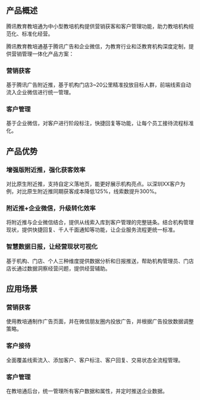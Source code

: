 ## 产品概述
腾讯教育教培通为中小型教培机构提供营销获客和客户管理功能，助力教培机构规范化、标准化经营。

腾讯教育教培通基于腾讯广告和企业微信，为教育行业和泛教育机构深度定制，提供营销管理一体化产品方案：

### 营销获客
基于腾讯广告附近推，基于机构门店3~20公里精准投放目标人群，前端线索自动流入企业微信进行统一管理。

### 客户管理
基于企业微信，对客户进行阶段标注，快捷回复等功能，让每个员工接待流程标准化。


## 产品优势

### 增强版附近推，强化获客效率
对比原生附近推，支持自定义落地页，能更好展示机构亮点。以深圳XX客户为例，对比原生附近推同期获客成本降低125%，线索数提升300%。

### 附近推+企业微信，升级转化效率
将附近推与企业微信结合，提供从线索入库到客户管理的完整链条。结合机构管理现状，提供快捷回复、千人千面通知等功能，让企业服务流程更统一标准。

### 智慧数据日报，让经营现状可视化
基于机构、门店、个人三种维度提供数据分析和日报推送，帮助机构管理员、门店店长通过数据洞察经营问题，提供经营辅助。

## 应用场景
### 营销获客
使用教培通制作广告页面，并在微信朋友圈内投放广告，并根据广告投放数据调整策略。

### 客户接待
全面覆盖线索流入、添加客户、客户标注、客户回复、交易状态全流程管理。

### 客户管理
在教培通后台，统一管理所有客户数据和属性，并定时推送企业数据。

